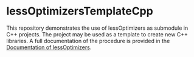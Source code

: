 # lessOptimizersTemplateCpp

This repository demonstrates the use of lessOptimizers as submodule in C++ projects. The project may be used as a template to create new C++ libraries. 
A full documentation of the procedure is provided in the [Documentation of lessOptimizers](https://jhorzek.github.io/lessOptimizers/).

